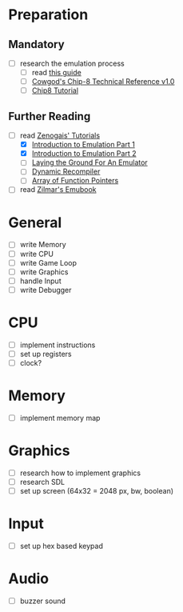 # Preparation

## Mandatory

* [ ] research the emulation process
  * [ ] read [this guide](http://www.multigesture.net/articles/how-to-write-an-emulator-chip-8-interpreter/)
  * [ ] [Cowgod's Chip-8 Technical Reference v1.0](http://devernay.free.fr/hacks/chip8/C8TECH10.HTM)
  * [ ] [Chip8 Tutorial](http://www.multigesture.net/wp-content/uploads/mirror/goldroad/chip8.shtml)

## Further Reading
* [ ] read [Zenogais' Tutorials](http://www.multigesture.net/wp-content/uploads/mirror/zenogais/Tutorials.htm)
  * [x] [Introduction to Emulation Part 1](http://www.multigesture.net/wp-content/uploads/mirror/zenogais/EmuDoc1.htm)
  * [x] [Introduction to Emulation Part 2](http://www.multigesture.net/wp-content/uploads/mirror/zenogais/EmuDoc2.html) 
  * [ ] [Laying the Ground For An Emulator](http://www.multigesture.net/wp-content/uploads/mirror/zenogais/GroundWork.html) 
  * [ ] [Dynamic Recompiler](http://www.multigesture.net/wp-content/uploads/mirror/zenogais/Dynamic%20Recompiler.html)
  * [ ] [Array of Function Pointers](http://www.multigesture.net/wp-content/uploads/mirror/zenogais/FunctionPointers.htm) 
* [ ] read [Zilmar's Emubook](http://emubook.emulation64.com/)

# General 
* [ ] write Memory
* [ ] write CPU
* [ ] write Game Loop
* [ ] write Graphics
* [ ] handle Input
* [ ] write Debugger

# CPU
* [ ] implement instructions
* [ ] set up registers
* [ ] clock?

# Memory
* [ ] implement memory map


# Graphics
* [ ] research how to implement graphics
* [ ] research SDL
* [ ] set up screen (64x32 = 2048 px, bw, boolean)

# Input
* [ ] set up hex based keypad

# Audio
* [ ] buzzer sound
